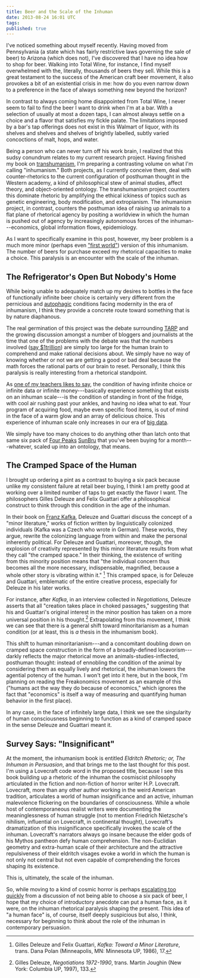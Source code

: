 ```yaml
---
title: Beer and the Scale of the Inhuman
date: 2013-08-24 16:01 UTC
tags:
published: true
---
```


I've noticed something about myself recently. Having moved from Pennsylvania (a state which has fairly restrictive laws governing the sale of beer) to Arizona (which does not), I've discovered that I have no idea how to shop for beer. Walking into Total Wine, for instance, I find myself overwhelmed with the, literally, thousands of beers they sell. While this is a great testament to the success of the American craft beer movement, it also provokes a bit of an existential crisis in me: how do you even narrow down to a preference in the face of always something new beyond the horizon?

In contrast to always coming home disappointed from Total Wine, I never seem to fail to find the beer I want to drink when I'm at a bar. With a selection of usually at most a dozen taps, I can almost always settle on a choice and a flavor that satisfies my fickle palate. The limitations imposed by a bar's tap offerings does not exist in this Walmart of liquor, with its shelves and shelves and shelves of brightly labelled, subtly varied concoctions of malt, hops, and water.

Being a person who can never turn off his work brain, I realized that this sudsy conundrum relates to my current research project. Having finished my book on [transhumanism](http://andrew.pilsch.com/#transhumanism), I'm preparing a contrasting volume on what I'm calling "inhumanism." Both projects, as I currently conceive them, deal with counter-rhetorics to the current configuration of posthuman thought in the Western academy, a kind of philosophical stew of animal studies, affect theory, and object-oriented ontology. The transhumanism project counters this dominate rhetoric by amplifying the ethical ickiness of topics such as genetic engineering, body modification, and extropianism. The inhumanism project, in contrast, counters the posthuman idea of raising up animals to a flat plane of rhetorical agency by positing a worldview in which the human is pushed out of agency by increasingly autonomous forces of the inhuman---economics, global information flows, epidemiology.

As I want to specifically examine in this post, however, my beer problem is a much more minor (perhaps even ["first world"](http://knowyourmeme.com/memes/first-world-problems)) version of this inhumanism. The number of beers for purchase exceed my rhetorical capacities to make a choice. This paralysis is an encounter with the scale of the inhuman.

## The Refrigerator's Open But Nobody's Home

While being unable to adequately match up my desires to bottles in the face of functionally infinite beer choice is certainly very different from the pernicious and [autophagic](http://andrew.pilsch.com/#cool_air) conditions facing modernity in the era of inhumanism, I think they provide a concrete route toward something that is by nature diaphanous.

The real germination of this project was the debate surrounding [TARP](http://en.wikipedia.org/wiki/Troubled_Asset_Relief_Program) and the growing discussion amongst a number of bloggers and journalists at the time that one of the problems with the debate was that the numbers involved ([say $1trillion](http://www.time.com/time/business/article/0,8599,1870699,00.html)) are simply too large for the human brain to comprehend and make rational decisions about. We simply have no way of knowing whether or not we are getting a good or bad deal because the math forces the rational parts of our brain to reset. Personally, I think this paralysis is really interesting from a rhetorical standpoint.

As [one of my teachers likes to say](http://mobiused.wordpress.com/), the condition of having infinite choice or infinite data or infinite money---basically experience something that exists on an inhuman scale---is the condition of standing in front of the fridge, with cool air rushing past your ankles, and having no idea what to eat. Your program of acquiring food, maybe even specific food items, is out of mind in the face of a warm glow and an array of delicious choice. This experience of inhuman scale only increases in our era of [big data](http://en.wikipedia.org/wiki/Big_data). 

We simply have too many choices to do anything other than latch onto that same six pack of [Four Peaks](http://www.fourpeaks.com/) [SunBru](http://beeradvocate.com/beer/profile/2171/24288) that you've been buying for a month---whatever, scaled up into an ontology, that means.

## The Cramped Space of the Human

I brought up ordering a pint as a contrast to buying a six pack because unlike my consistent failure at retail beer buying, I think I am pretty good at working over a limited number of taps to get exactly the flavor I want. The philosophers Gilles Deleuze and Felix Guattari offer a philosophical construct to think through this condition in the age of the inhuman.

In their book on [Franz Kafka](http://paradelle.files.wordpress.com/2010/07/kafkaesque.png), Deleuze and Guattari discuss the concept of a "minor literature," works of fiction written by linguistically colonized individuals (Kafka was a Czech who wrote in German). These works, they argue, rewrite the colonizing language from within and make the personal inherently political. For Deleuze and Guattari, moreover, though, the explosion of creativity represented by this minor literature results from what they call "the cramped space." In their thinking, the existence of writing from this minority position means that "the individual concern thus becomes all the more necessary, indispensable, magnified, because a whole other story is vibrating within it." [^1] This cramped space, is for Deleuze and Guattari, emblematic of the entire creative process, especially for Deleuze in his later works.

For instance, after _Kafka_, in an interview collected in _Negotiations_, Deleuze asserts that all "creation takes place in choked passages," suggesting that his and Guattari's original interest in the minor position has taken on a more universal position in his thought.[^2] Extrapolating from this movement, I think we can see that there is a general shift toward minoritarianism as a human condition (or at least, this is _a_ thesis in the inhumanism book).

This shift to human minoritarianism---and a concomitant doubling down on cramped space construction in the form of a broadly-defined locavorism---darkly reflects the major rhetorical move an animals-studies-inflected, posthuman thought: instead of ennobling the condition of the animal by considering them as equally lively and rhetorical, the inhuman lowers the agential potency of the human. I won't get into it here, but in the book, I'm planning on reading the Freakonomics movement as an example of this ("humans act the way they do because of economics," which ignores the fact that "economics" is itself a way of measuring and quantifying human behavior in the first place).

In any case, in the face of infinitely large data, I think we see the singularity of human consciousness beginning to function as a kind of cramped space in the sense Deleuze and Guattari meant it.

## Survey Says: "Insignificant"

At the moment, the inhumanism book is entitled _Eldritch Rhetoric; or, The Inhuman in Persuasion_, and that brings me to the last thought for this post. I'm using a Lovecraft code word in the proposed title, because I see this book building up a rhetoric of the inhuman the cosmiscist philosophy articulated in the fiction and non-fiction of horror writer H.P. Lovecraft. Lovecraft, more than any other author working in the weird American tradition, articulates a world of human insignificance and an active, inhuman malevolence flickering on the boundaries of consciousness. While a whole host of contemporaneous realist writers were documenting the meaninglessness of human struggle (not to mention Friedrich Nietzsche's nihilism, influential on Lovecraft, in continental thought), Lovecraft's dramatization of this insignificance specifically invokes the scale of the inhuman. Lovecraft's narrators always go insane because the elder gods of his Mythos pantheon defy human comprehension. The non-Euclidian geometry and extra-human scale of their architecture and the attractive repulsiveness of their eldritch visages evoke a world in which the human is not only not central but not even capable of comprehending the forces shaping its existence.

This is, ultimately, the scale of the inhuman.

So, while moving to a kind of cosmic horror is perhaps [escalating too quickly](http://knowyourmeme.com/memes/that-escalated-quickly) from a discussion of not being able to choose a six pack of beer, I hope that my choice of introductory anecdote can put a human face, as it were, on the inhuman rhetorical paralysis shaping the present. This idea of "a human face" is, of course, itself deeply suspicious but also, I think, necessary for beginning to think about the role of the inhuman in contemporary persuasion.


[^1]: Gilles Deleuze and Felix Guattari, _Kafka: Toward a Minor Literature_, trans. Dana Polan (Minneapolis, MN: Minnesota UP, 1986), 17.
[^2]: Gilles Deleuze, _Negotiations 1972-1990_, trans. Martin Joughin (New York: Columbia UP, 1997), 133. 
